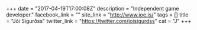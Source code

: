 +++
date = "2017-04-19T17:00:08Z"
description = "Independent game developer."
facebook_link = ""
site_link = "http://www.joe.is/"
tags = []
title = "Jói Sigurðss"
twitter_link = "https://twitter.com/joisigurdss"
cat = "J"
+++
